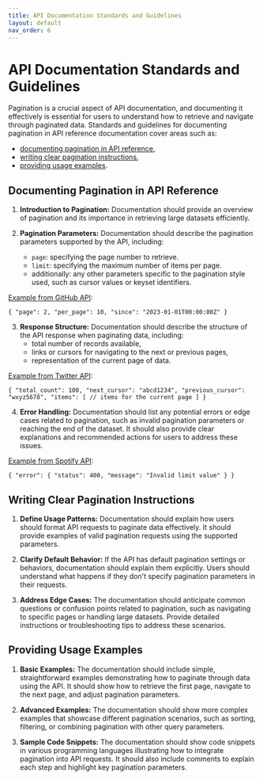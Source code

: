 ```yaml
---
title: API Documentation Standards and Guidelines
layout: default
nav_order: 6
---
```


# API Documentation Standards and Guidelines

Pagination is a crucial aspect of API documentation, and documenting it effectively is essential for users to understand how to retrieve and navigate through paginated data. Standards and guidelines for documenting pagination in API reference documentation cover areas such as:
   - [documenting pagination in API reference](#Documenting-Pagination-in-API-reference),
   - [writing clear pagination instructions](#Writing-Clear-Pagination-Instructions),
   - [providing usage examples](#Providing-Usage-Examples).

<a id="Documenting-Pagination-in-API-reference"></a>
## Documenting Pagination in API Reference

1. **Introduction to Pagination:** Documentation should provide an overview of pagination and its importance in retrieving large datasets efficiently.

2. **Pagination Parameters:** Documentation should describe the pagination parameters supported by the API, including:
   - `page`: specifying the page number to retrieve.
   - `limit`: specifying the maximum number of items per page.
   - additionally: any other parameters specific to the pagination style used, such as cursor values or keyset identifiers.

[Example from GitHub API](https://docs.github.com/en/rest/using-the-rest-api/getting-started-with-the-rest-api?apiVersion=2022-11-28#pagination):

`{
  "page": 2,
  "per_page": 10,
  "since": "2023-01-01T00:00:00Z"
}`

3. **Response Structure:** Documentation should describe the structure of the API response when paginating data, including:
   - total number of records available,
   - links or cursors for navigating to the next or previous pages,
   - representation of the current page of data.

[Example from Twitter API](https://developer.x.com/en/docs/twitter-api/pagination):

`{
  "total_count": 100,
  "next_cursor": "abcd1234",
  "previous_cursor": "wxyz5678",
  "items": [
    // items for the current page
  ]
}`

4. **Error Handling:** Documentation should list any potential errors or edge cases related to pagination, such as invalid pagination parameters or reaching the end of the dataset. It should also provide clear explanations and recommended actions for users to address these issues.

[Example from Spotify API](https://developer.spotify.com/documentation/web-api/reference/get-users-top-artists-and-tracks):

`{
  "error": {
    "status": 400,
    "message": "Invalid limit value"
  }
}`

<a id="Writing-Clear-Pagination-Instructions"></a>
## Writing Clear Pagination Instructions

1. **Define Usage Patterns:** Documentation should explain how users should format API requests to paginate data effectively. It should provide examples of valid pagination requests using the supported parameters.

2. **Clarify Default Behavior:** If the API has default pagination settings or behaviors, documentation should explain them explicitly. Users should understand what happens if they don't specify pagination parameters in their requests.

3. **Address Edge Cases:** The documentation should anticipate common questions or confusion points related to pagination, such as navigating to specific pages or handling large datasets. Provide detailed instructions or troubleshooting tips to address these scenarios.

<a id="Providing-Usage-Examples"></a>
## Providing Usage Examples

1. **Basic Examples:** The documentation should include simple, straightforward examples demonstrating how to paginate through data using the API. It should show how to retrieve the first page, navigate to the next page, and adjust pagination parameters.

2. **Advanced Examples:** The documentation should show more complex examples that showcase different pagination scenarios, such as sorting, filtering, or combining pagination with other query parameters.

3. **Sample Code Snippets:** The documentation should show code snippets in various programming languages illustrating how to integrate pagination into API requests. It should also include comments to explain each step and highlight key pagination parameters.
